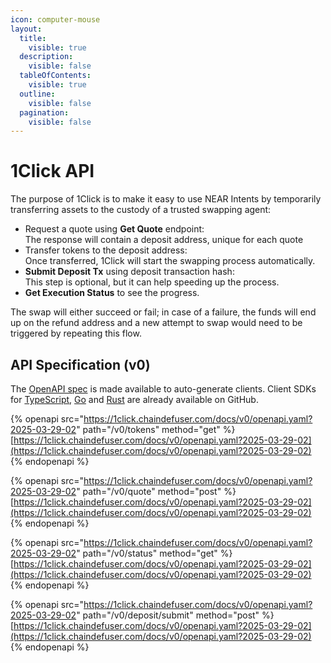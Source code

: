 ```yaml
---
icon: computer-mouse
layout:
  title:
    visible: true
  description:
    visible: false
  tableOfContents:
    visible: true
  outline:
    visible: false
  pagination:
    visible: false
---
```


# 1Click API

The purpose of 1Click is to make it easy to use NEAR Intents by temporarily transferring assets to the custody of a trusted swapping agent:

* Request a quote using **Get Quote** endpoint:\
  The response will contain a deposit address, unique for each quote
* Transfer tokens to the deposit address:\
  Once transferred, 1Click will start the swapping process automatically.
* **Submit Deposit Tx** using deposit transaction hash:\
  This step is optional, but it can help speeding up the process.
* **Get Execution Status** to see the progress.

The swap will either succeed or fail; in case of a failure, the funds will end up on the refund address and a new attempt to swap would need to be triggered by repeating this flow.

## API Specification (v0)

The [OpenAPI spec](https://1click.chaindefuser.com/docs/v0/openapi.yaml) is made available to auto-generate clients. Client SDKs for [TypeScript](https://github.com/defuse-protocol/one-click-sdk-typescript), [Go](https://github.com/defuse-protocol/one-click-sdk-go) and [Rust](https://github.com/defuse-protocol/one-click-sdk-rs) are already available on GitHub.

{% openapi src="https://1click.chaindefuser.com/docs/v0/openapi.yaml?2025-03-29-02" path="/v0/tokens" method="get" %}
[https://1click.chaindefuser.com/docs/v0/openapi.yaml?2025-03-29-02](https://1click.chaindefuser.com/docs/v0/openapi.yaml?2025-03-29-02)
{% endopenapi %}

{% openapi src="https://1click.chaindefuser.com/docs/v0/openapi.yaml?2025-03-29-02" path="/v0/quote" method="post" %}
[https://1click.chaindefuser.com/docs/v0/openapi.yaml?2025-03-29-02](https://1click.chaindefuser.com/docs/v0/openapi.yaml?2025-03-29-02)
{% endopenapi %}

{% openapi src="https://1click.chaindefuser.com/docs/v0/openapi.yaml?2025-03-29-02" path="/v0/status" method="get" %}
[https://1click.chaindefuser.com/docs/v0/openapi.yaml?2025-03-29-02](https://1click.chaindefuser.com/docs/v0/openapi.yaml?2025-03-29-02)
{% endopenapi %}

{% openapi src="https://1click.chaindefuser.com/docs/v0/openapi.yaml?2025-03-29-02" path="/v0/deposit/submit" method="post" %}
[https://1click.chaindefuser.com/docs/v0/openapi.yaml?2025-03-29-02](https://1click.chaindefuser.com/docs/v0/openapi.yaml?2025-03-29-02)
{% endopenapi %}
